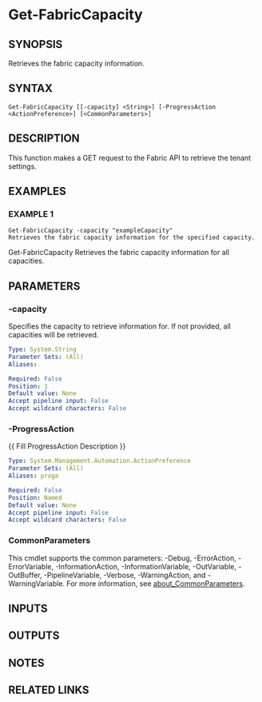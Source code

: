 # Get-FabricCapacity

## SYNOPSIS
Retrieves the fabric capacity information.

## SYNTAX

```
Get-FabricCapacity [[-capacity] <String>] [-ProgressAction <ActionPreference>] [<CommonParameters>]
```

## DESCRIPTION
This function makes a GET request to the Fabric API to retrieve the tenant settings.

## EXAMPLES

### EXAMPLE 1
```
Get-FabricCapacity -capacity "exampleCapacity"
Retrieves the fabric capacity information for the specified capacity.
```

Get-FabricCapacity
Retrieves the fabric capacity information for all capacities.

## PARAMETERS

### -capacity
Specifies the capacity to retrieve information for.
If not provided, all capacities will be retrieved.

```yaml
Type: System.String
Parameter Sets: (All)
Aliases:

Required: False
Position: 1
Default value: None
Accept pipeline input: False
Accept wildcard characters: False
```

### -ProgressAction
{{ Fill ProgressAction Description }}

```yaml
Type: System.Management.Automation.ActionPreference
Parameter Sets: (All)
Aliases: proga

Required: False
Position: Named
Default value: None
Accept pipeline input: False
Accept wildcard characters: False
```

### CommonParameters
This cmdlet supports the common parameters: -Debug, -ErrorAction, -ErrorVariable, -InformationAction, -InformationVariable, -OutVariable, -OutBuffer, -PipelineVariable, -Verbose, -WarningAction, and -WarningVariable. For more information, see [about_CommonParameters](http://go.microsoft.com/fwlink/?LinkID=113216).

## INPUTS

## OUTPUTS

## NOTES

## RELATED LINKS
